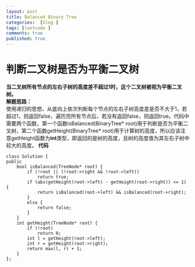 ```yaml
---
layout: post
title: Balanced Binary Tree
categories:  [blog ]
tags: [leetcode ]
comments: true
published: true
---
```

# 判断二叉树是否为平衡二叉树
**当二叉树所有节点的左右子树的高度差不超过1时，这个二叉树被视为平衡二叉树。**<br/>
**解题思路：**<br/>
使用递归的思想，从底向上依次判断每个节点的左右子树高度差是否不大于1，若超过1，则返回false，遍历完所有节点后，若没有返回false，则返回true。代码中需要两个函数，第一个函数isBalanced(BinaryTree* root)用于判断是否为平衡二叉树，第二个函数getHeight(BinaryTree* root)用于计算树的高度，所以应该注意getHeight函数为**int**类型，即返回的是树的高度，且树的高度值为其左右子树中较大的高度。
**代码**
 
         
    class Solution {
    public
    	bool isBalanced(TreeNode* root) {
    		if (!root || (!root->right && !root->left))
    			return true;
    		if (abs(getHeight(root->left) - getHeight(root->right)) <= 1) {
    			return isBalanced(root->left) && isBalanced(root->right);
    		}
    		else {
    			return false;
    		}
    	}
    	int getHeight(TreeNode* root) {
    		if (!root)
    			return 0;
    		int l = getHeight(root->left);
    		int r = getHeight(root->right);
    		return max(l, r) + 1;
    	}
	};

